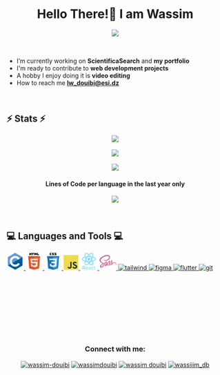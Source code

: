 <h1 align="center">
    Hello There!👋 I am Wassim
</h1>
<p align="center">
  <!-- Typing SVG by DenverCoder1 - https://github.com/DenverCoder1/readme-typing-svg -->
  <a href="https://github.com/DenverCoder1/readme-typing-svg">
    <img src="https://readme-typing-svg.demolab.com/?lines=Computer+science+student;Front-end%20web%20developer%20, %20IOT%20enthusiast;Always%20learning%20new%20things&font=Fira%20Code&center=true&width=600&height=45&vCenter=true&pause=700&size=24" /></a>
</p>

<br>

- I’m currently working on **ScientificaSearch** and **my portfolio**
- I'm ready to contribute to **web development projects**
- A hobby I enjoy doing it is **video editing**
- How to reach me **lw_douibi@esi.dz**

<br>

<h2 align="left">⚡ Stats ⚡</h2>

<p align="center">
	<img width="450em" src="https://github-readme-stats.vercel.app/api?username=wassimdouibi&show_icons=true&include_all_commits=true&count_private=true&hide_border=true&theme=dark&border_color=ffffff&border_radius=10" />
</p>

<p align="center">
	<img width="450em" src="https://github-readme-streak-stats.herokuapp.com/?user=wassimdouibi&include_all_commits=true&hide_border=true&theme=dark&border_color=ffffff&border_radius=10"/>
</p>

<p align="center">
	<img width="450em" src="https://github-readme-stats.vercel.app/api/top-langs/?username=wassimdouibi&layout=compact&custom_title=Most%20used%20languages&langs_count=10&include_all_commits=true&hide_progress=false&hide_border=true&theme=dark&&border_color=ffffff&border_radius=10">
</p>

<h4 align="center">Lines of Code per language in the last year only</h4>
<p align="center">
	<img width="450em" src="https://api.githubtrends.io/user/svg/formidablae/langs?time_range=one_year&include_private=True&loc_metric=changed&theme=dark&border_color=ffffff&border_radius=10">
</p>

<br>

<h2 align="left">💻 Languages and Tools 💻</h2>

<p align="left"> 
    <a href="https://www.cprogramming.com/" target="_blank" rel="noreferrer"> <img src="https://raw.githubusercontent.com/devicons/devicon/master/icons/c/c-original.svg" alt="c" width="40" height="40"/> </a>
  <a href="https://www.w3.org/html/" target="_blank" rel="noreferrer"> <img src="https://raw.githubusercontent.com/devicons/devicon/master/icons/html5/html5-original-wordmark.svg" alt="html5" width="40" height="40"/> </a>
  <a href="https://www.w3schools.com/css/" target="_blank" rel="noreferrer"> <img src="https://raw.githubusercontent.com/devicons/devicon/master/icons/css3/css3-original-wordmark.svg" alt="css3" width="40" height="40"/> </a>
     <a href="https://developer.mozilla.org/en-US/docs/Web/JavaScript" target="_blank" rel="noreferrer"> <img src="https://raw.githubusercontent.com/devicons/devicon/master/icons/javascript/javascript-original.svg" alt="javascript" width="35" height="35"/> </a>
  <a href="https://reactjs.org/" target="_blank" rel="noreferrer"> <img src="https://raw.githubusercontent.com/devicons/devicon/master/icons/react/react-original-wordmark.svg" alt="react" width="40" height="40"/> </a>
    <a href="https://sass-lang.com" target="_blank" rel="noreferrer"> <img src="https://raw.githubusercontent.com/devicons/devicon/master/icons/sass/sass-original.svg" alt="sass" width="40" height="40"/> </a>
    <a href="https://tailwindcss.com/" target="_blank" rel="noreferrer"> <img src="https://www.vectorlogo.zone/logos/tailwindcss/tailwindcss-icon.svg" alt="tailwind" width="40" height="40"/> </a> 
    <a href="https://www.figma.com/" target="_blank" rel="noreferrer"> <img src="https://www.vectorlogo.zone/logos/figma/figma-icon.svg" alt="figma" width="40" height="40"/> </a>
    <a href="https://flutter.dev" target="_blank" rel="noreferrer"> <img src="https://www.vectorlogo.zone/logos/flutterio/flutterio-icon.svg" alt="flutter" width="40" height="40"/>     </a> 
    <a href="https://git-scm.com/" target="_blank" rel="noreferrer"> <img src="https://www.vectorlogo.zone/logos/git-scm/git-scm-icon.svg" alt="git" width="40" height="40"/> </a>
</p>

<br>

<!--

<h2 align="center">👨‍💻 Repositories 👨‍💻</h2>
<br>
<div width="100%" align="center">
  <a align="left" href="https://github.com/wassimDouibi/Algorithms" title="Algorithms"><img align="left" height="115" src="https://github-readme-stats.vercel.app/api/pin/?username=wassimDouibi&repo=Algorithms&theme=dark&border_color=ffffff&border_radius=10"></a>
  <a align="right" href="https://github.com/wassimDouibi/DataStructures" title="Data Structures"><img align="right" height="115" src="https://github-readme-stats.vercel.app/api/pin/?username=wassimDouibi&repo=DataStructures&theme=dark&border_color=ffffff&border_radius=10"></a>
</div>
<br/><br/><br/><br/><br/><br/>
<div width="100%" align="center">
  <a align="left" href="https://github.com/wassimDouibi/Turkce-Heceleme-CPP" title="Turkce-Heceleme-CPP"><img align="left" height="115" src="https://github-readme-stats.vercel.app/api/pin/?username=wassimDouibi&repo=Turkce-Heceleme-CPP&theme=dark&border_color=ffffff&border_radius=10"></a>
  <a align="right" href="https://github.com/wassimDouibi/CopyMoveForgeryDetectionWithDCT" title="Copy&Move Forgery Detection With DCT"><img align="right" height="115" src="https://github-readme-stats.vercel.app/api/pin/?username=wassimDouibi&repo=CopyMoveForgeryDetectionWithDCT&theme=dark&border_color=ffffff&border_radius=10"></a>
</div>
<br/><br/><br/><br/><br/><br/>
<div width="100%" align="center">
  <a align="left" href="https://github.com/wassimDouibi/cpp-openmp-needleman-wunsch" title="Needleman Wunsch Algorithm With OpenMP"><img align="left" height="115" src="https://github-readme-stats.vercel.app/api/pin/?username=wassimDouibi&repo=cpp-openmp-needleman-wunsch&theme=dark&border_color=ffffff&border_radius=10">
  </a>
  <a align="right" href="https://github.com/wassimDouibi/javascript-minesweeper" title="Minesweeper"><img align="right" height="115" src="https://github-readme-stats.vercel.app/api/pin/?username=wassimDouibi&repo=javascript-minesweeper&theme=dark&border_color=ffffff&border_radius=10"></a>
</div>

-->
<br/><br/><br/><br/><br/><br/>

<h3 align="center">Connect with me:</h3>
<p align="center">
  <a href="https://codepen.io/wassim-douibi" target="blank"><img align="center" src="https://raw.githubusercontent.com/rahuldkjain/github-profile-readme-generator/master/src/images/icons/Social/codepen.svg" alt="wassim-douibi" height="40" width="50" /></a>
  <a href="https://twitter.com/wassimdouibi" target="blank"><img align="center" src="https://raw.githubusercontent.com/rahuldkjain/github-profile-readme-generator/master/src/images/icons/Social/twitter.svg" alt="wassimdouibi" height="40" width="50"/></a>
  <a href="https://linkedin.com/in/wassim douibi" target="blank"><img align="center" src="https://raw.githubusercontent.com/rahuldkjain/github-profile-readme-generator/master/src/images/icons/Social/linked-in-alt.svg" alt="wassim douibi" height="40" width="50" /></a>
  <a href="https://instagram.com/wassiiim_db" target="blank"><img align="center" src="https://raw.githubusercontent.com/rahuldkjain/github-profile-readme-generator/master/src/images/icons/Social/instagram.svg" alt="wassiiim_db" height="40" width="50" /></a>
</p>



